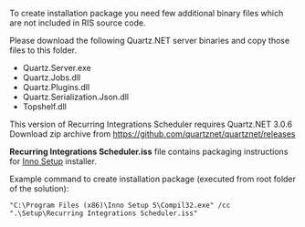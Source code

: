 To create installation package you need few additional binary files which are not included in RIS source code.

Please download the following Quartz.NET server binaries and copy those files to this folder.

* Quartz.Server.exe
* Quartz.Jobs.dll
* Quartz.Plugins.dll
* Quartz.Serialization.Json.dll
* Topshelf.dll

This version of Recurring Integrations Scheduler requires Quartz.NET 3.0.6
Download zip archive from https://github.com/quartznet/quartznet/releases


**Recurring Integrations Scheduler.iss** file contains packaging instructions for [Inno Setup](http://www.jrsoftware.org/isinfo.php) installer.

Example command to create installation package (executed from root folder of the solution):
```
"C:\Program Files (x86)\Inno Setup 5\Compil32.exe" /cc ".\Setup\Recurring Integrations Scheduler.iss"
```

